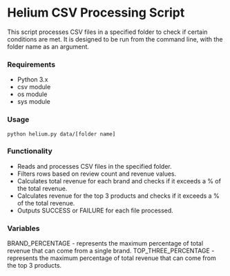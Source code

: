 # Helium CSV Processing Script

This script processes CSV files in a specified folder to check if certain conditions are met. 
It is designed to be run from the command line, with the folder name as an argument.

### Requirements
- Python 3.x
- csv module
- os module
- sys module

### Usage
```python helium.py data/[folder name]```

### Functionality
- Reads and processes CSV files in the specified folder.
- Filters rows based on review count and revenue values.
- Calculates total revenue for each brand and checks if it exceeds a % of the total revenue.
- Calculates revenue for the top 3 products and checks if it exceeds a % of the total revenue.
- Outputs SUCCESS or FAILURE for each file processed.

### Variables
BRAND_PERCENTAGE - represents the maximum percentage of total revenue that can come from a single brand.
TOP_THREE_PERCENTAGE - represents the maximum percentage of total revenue that can come from the top 3 products.
